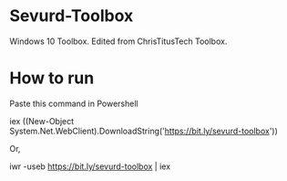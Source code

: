 # Sevurd-Toolbox
Windows 10 Toolbox. Edited from ChrisTitusTech Toolbox.

# How to run
Paste this command in Powershell

iex ((New-Object System.Net.WebClient).DownloadString('https://bit.ly/sevurd-toolbox'))

Or,

iwr -useb https://bit.ly/sevurd-toolbox | iex

